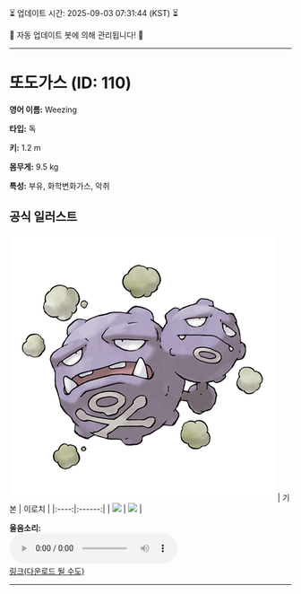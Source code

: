 
⏳ 업데이트 시간: 2025-09-03 07:31:44 (KST) ⏳

🤖 자동 업데이트 봇에 의해 관리됩니다! 🤖

---

# 또도가스 (ID: 110)
**영어 이름:** Weezing

**타입:** 독

**키:** 1.2 m

**몸무게:** 9.5 kg

**특성:** 부유, 화학변화가스, 악취

## 공식 일러스트
![](https://raw.githubusercontent.com/PokeAPI/sprites/master/sprites/pokemon/other/official-artwork/110.png)
| 기본 | 이로치 |
|:----:|:------:|
| <img src="http://play.pokemonshowdown.com/sprites/ani/weezing.gif" width="200"> | <img src="http://play.pokemonshowdown.com/sprites/ani-shiny/weezing.gif" width="200"> |

**울음소리:**<br><audio controls src="https://raw.githubusercontent.com/PokeAPI/cries/main/cries/pokemon/latest/110.ogg"></audio><br> [링크(다운로드 될 수도)](https://raw.githubusercontent.com/PokeAPI/cries/main/cries/pokemon/latest/110.ogg)


---
